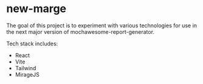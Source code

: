 # new-marge

The goal of this project is to experiment with various technologies for use in the next major version of mochawesome-report-generator. 

Tech stack includes:

- React
- Vite
- Tailwind
- MirageJS
